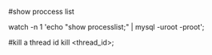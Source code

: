 #show proccess list

watch -n 1 'echo "show processlist;" | mysql -uroot -proot';

#kill a thread id
kill <thread_id>;
